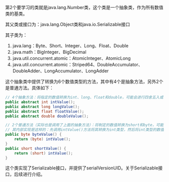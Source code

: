 第2个要学习的类就是java.lang.Number类，这个类是一个抽象类，作为所有数值类的基类。

其父类或接口为：java.lang.Object类和java.io.Serializable接口

其子类为：
1. java.lang：Byte、Short、Integer、Long、Float、Double
2. java.math：BigInteger、BigDecimal
3. java.util.concurrent.atomic：AtomicInteger、AtomicLong
4. java.util.concurrent.atomic：Striped64、DoubleAccumulator、DoubleAdder、LongAccumulator、LongAdder

这个抽象类中提供了转换为6个数值类型的方法，其中有4个是抽象方法，另外2个是普通方法。具体如下：
```java
// 4个抽象方法：将指定的数值转换为int、long、float和double，可能会进行四舍五入或者截断。
public abstract int intValue();
public abstract long longValue();
public abstract float floatValue();
public abstract double doubleValue();

// 2个普通方法（实际也是调用了上面的抽象方法）：将制定的数值转换为short和byte，可能会进行四舍五入或者截断。
// 其内部实现是这样的：先调用intValue()方法将其转换为int类型，然后将int类型的数值强制转换为short或byte类型.
public byte byteValue() {
	return (byte) intValue();
}
public short shortValue() {
	return (short) intValue();
}
```

这个类实现了Serializable接口，并提供了serialVersionUID。关于Serializable接口，后续进行介绍。